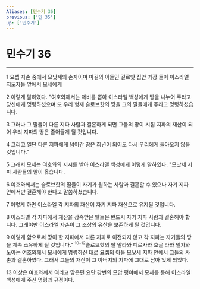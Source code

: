 ```yaml
---
Aliases: [민수기 36]
previous: ['민 35']
up: ['민수기']
---
```

# 민수기 36

***


1 요셉 자손 중에서 므낫세의 손자이며 마길의 아들인 길르앗 집안 가장 들이 이스라엘 지도자들 앞에서 모세에게 

2 이렇게 말하였다. "여호와께서는 제비를 뽑아 이스라엘 백성에게 땅을 나누어 주라고 당신에게 명령하셨으며 또 우리 형제 슬로브핫의 땅을 그의 딸들에게 주라고 명령하셨습니다. 

3 그러나 그 딸들이 다른 지파 사람과 결혼하게 되면 그들의 땅이 시집 지파의 재산이 되어 우리 지파의 땅은 줄어들게 될 것입니다. 

4 그리고 일단 다른 지파에게 넘어간 땅은 희년이 되어도 다시 우리에게 돌아오지 않을 것입니다." 

5 그래서 모세는 여호와의 지시를 받아 이스라엘 백성에게 이렇게 말하였다. "므낫세 지파 사람들의 말이 옳습니다. 

6 여호와께서는 슬로브핫의 딸들이 자기가 원하는 사람과 결혼할 수 있으나 자기 지파 안에서만 결혼해야 한다고 말씀하셨습니다. 

7 이렇게 하면 이스라엘 각 지파의 재산이 자기 지파 재산으로 유지될 것입니다. 

8 이스라엘 각 지파에서 재산을 상속받은 딸들은 반드시 자기 지파 사람과 결혼해야 합니다. 그래야만 이스라엘 자손이 그 조상의 유산을 보존하게 될 것입니다. 

9 이렇게 함으로써 땅이 한 지파에서 다른 지파로 이전되지 않고 각 지파는 자기들의 땅을 계속 소유하게 될 것입니다." <sup class="versenum">10-12</sup>슬로브핫의 딸 말라와 디르사와 호글 라와 밀가와 노아는 여호와께서 모세에게 명령하신 대로 요셉의 아들 므낫세 지파 안에서 그들의 사촌과 결혼하였다. 그래서 그들의 재산이 그 아버지의 지파에 그대로 남아 있게 되었다. 

13 이상은 여호와께서 여리고 맞은편 요단 강변의 모압 평야에서 모세를 통해 이스라엘 백성에게 주신 명령과 규정이다.
